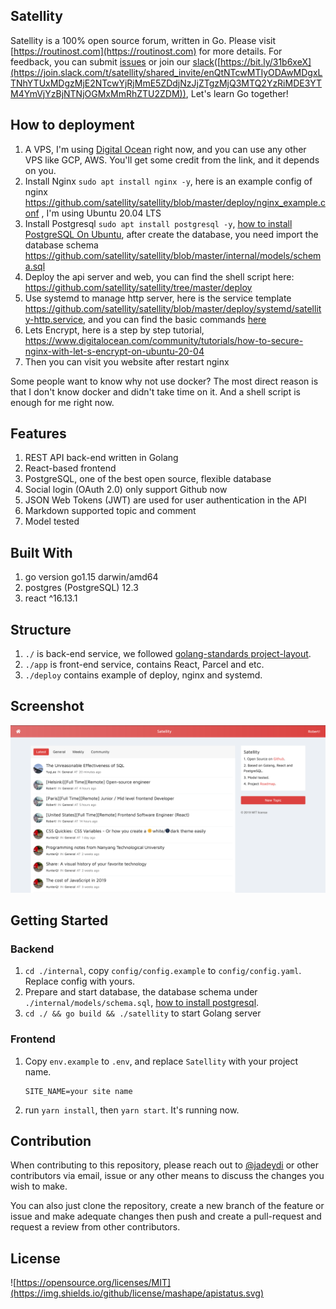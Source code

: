 ## Satellity

Satellity is a 100% open source forum, written in Go. Please visit [https://routinost.com](https://routinost.com) for more details. For feedback, you can submit [issues](https://github.com/satellity/satellity/issues) or join our [slack](https://join.slack.com/t/satellity/shared_invite/enQtNTcwMTIyODAwMDgxLTNhYTUxMDgzMjE2NTcwYjRjMmE5ZDdjNzJjZTgzMjQ3MTQ2YzRiMDE3YTM4YmVjYzBjNTNjOGMxMmRhZTU2ZDM)([https://bit.ly/31b6xeX](https://join.slack.com/t/satellity/shared_invite/enQtNTcwMTIyODAwMDgxLTNhYTUxMDgzMjE2NTcwYjRjMmE5ZDdjNzJjZTgzMjQ3MTQ2YzRiMDE3YTM4YmVjYzBjNTNjOGMxMmRhZTU2ZDM)), Let's learn Go together!


## How to deployment

1. A VPS, I'm using [Digital Ocean](https://m.do.co/c/f911b101f6ac) right now, and you can use any other VPS like GCP, AWS. You'll get some credit from the link, and it depends on you.
2. Install Nginx `sudo apt install nginx -y`, here is an example config of nginx https://github.com/satellity/satellity/blob/master/deploy/nginx_example.conf , I'm using Ubuntu 20.04 LTS
3. Install Postgresql `sudo apt install postgresql -y`, [how to install PostgreSQL On Ubuntu](https://www.digitalocean.com/community/tutorials/how-to-install-postgresql-on-ubuntu-20-04-quickstart), after create the database, you need import the database schema https://github.com/satellity/satellity/blob/master/internal/models/schema.sql
4. Deploy the api server and web, you can find the shell script here: https://github.com/satellity/satellity/tree/master/deploy
5. Use systemd to manage http server, here is the service template https://github.com/satellity/satellity/blob/master/deploy/systemd/satellity-http.service, and you can find the basic commands [here](https://wiki.archlinux.org/index.php/systemd)
6. Lets Encrypt, here is a step by step tutorial, https://www.digitalocean.com/community/tutorials/how-to-secure-nginx-with-let-s-encrypt-on-ubuntu-20-04
7. Then you can visit you website after restart nginx

Some people want to know why not use docker? The most direct reason is that I don't know docker and didn't take time on it. And a shell script is enough for me right now.


## Features

1. REST API back-end written in Golang
2. React-based frontend
3. PostgreSQL, one of the best open source, flexible database 
4. Social login (OAuth 2.0) only support Github now
5. JSON Web Tokens (JWT) are used for user authentication in the API
6. Markdown supported topic and comment
7. Model tested


## Built With

1. go version go1.15 darwin/amd64
2. postgres (PostgreSQL) 12.3
3. react ^16.13.1

## Structure

1. `./` is back-end service, we followed [golang-standards project-layout](https://github.com/golang-standards/project-layout).
2. `./app` is front-end service, contains React, Parcel and etc.
2. `./deploy` contains example of deploy, nginx and systemd.

## Screenshot

![Satellity](/screenshots/aspect.png "Hello Satellity")

## Getting Started

### Backend

1. `cd ./internal`, copy `config/config.example` to `config/config.yaml`. Replace config with yours.
2. Prepare and start database, the database schema under `./internal/models/schema.sql`, [how to install postgresql](https://www.digitalocean.com/community/tutorials/how-to-install-and-use-postgresql-on-ubuntu-18-04).
3. `cd ./ && go build && ./satellity` to start Golang server

### Frontend

1. Copy `env.example` to `.env`, and replace `Satellity` with your project name.
   
    ```
    SITE_NAME=your site name
    ```
2. run `yarn install`, then `yarn start`. It's running now.

## Contribution

When contributing to this repository, please reach out to [@jadeydi](https://github.com/jadeydi) or other contributors via email, issue or any other means to discuss the changes you wish to make.

You can also just clone the repository, create a new branch of the feature or issue and make adequate changes then push and create a pull-request and request a review from other contributors.

## License

![https://opensource.org/licenses/MIT](https://img.shields.io/github/license/mashape/apistatus.svg)
